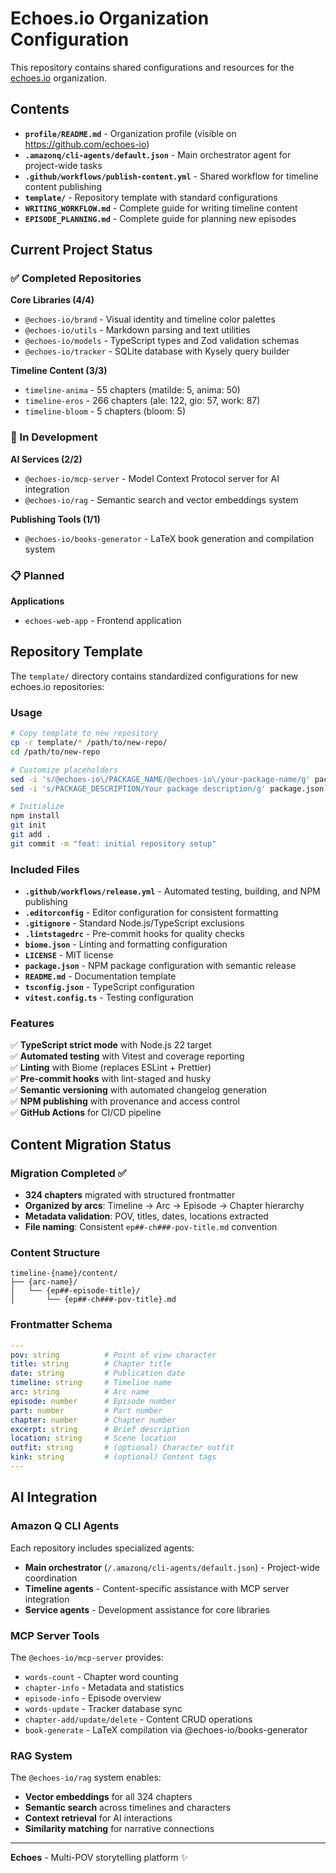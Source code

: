 # Echoes.io Organization Configuration

This repository contains shared configurations and resources for the [echoes.io](https://github.com/echoes-io) organization.

## Contents

- **`profile/README.md`** - Organization profile (visible on https://github.com/echoes-io)
- **`.amazonq/cli-agents/default.json`** - Main orchestrator agent for project-wide tasks
- **`.github/workflows/publish-content.yml`** - Shared workflow for timeline content publishing
- **`template/`** - Repository template with standard configurations
- **`WRITING_WORKFLOW.md`** - Complete guide for writing timeline content
- **`EPISODE_PLANNING.md`** - Complete guide for planning new episodes

## Current Project Status

### ✅ Completed Repositories

**Core Libraries (4/4)**
- `@echoes-io/brand` - Visual identity and timeline color palettes
- `@echoes-io/utils` - Markdown parsing and text utilities
- `@echoes-io/models` - TypeScript types and Zod validation schemas
- `@echoes-io/tracker` - SQLite database with Kysely query builder

**Timeline Content (3/3)**
- `timeline-anima` - 55 chapters (matilde: 5, anima: 50)
- `timeline-eros` - 266 chapters (ale: 122, gio: 57, work: 87)
- `timeline-bloom` - 5 chapters (bloom: 5)

### 🚧 In Development

**AI Services (2/2)**
- `@echoes-io/mcp-server` - Model Context Protocol server for AI integration
- `@echoes-io/rag` - Semantic search and vector embeddings system

**Publishing Tools (1/1)**
- `@echoes-io/books-generator` - LaTeX book generation and compilation system

### 📋 Planned

**Applications**
- `echoes-web-app` - Frontend application

## Repository Template

The `template/` directory contains standardized configurations for new echoes.io repositories:

### Usage

```bash
# Copy template to new repository
cp -r template/* /path/to/new-repo/
cd /path/to/new-repo

# Customize placeholders
sed -i 's/@echoes-io\/PACKAGE_NAME/@echoes-io\/your-package-name/g' package.json README.md
sed -i 's/PACKAGE_DESCRIPTION/Your package description/g' package.json README.md

# Initialize
npm install
git init
git add .
git commit -m "feat: initial repository setup"
```

### Included Files

- **`.github/workflows/release.yml`** - Automated testing, building, and NPM publishing
- **`.editorconfig`** - Editor configuration for consistent formatting
- **`.gitignore`** - Standard Node.js/TypeScript exclusions
- **`.lintstagedrc`** - Pre-commit hooks for quality checks
- **`biome.json`** - Linting and formatting configuration
- **`LICENSE`** - MIT license
- **`package.json`** - NPM package configuration with semantic release
- **`README.md`** - Documentation template
- **`tsconfig.json`** - TypeScript configuration
- **`vitest.config.ts`** - Testing configuration

### Features

✅ **TypeScript strict mode** with Node.js 22 target  
✅ **Automated testing** with Vitest and coverage reporting  
✅ **Linting** with Biome (replaces ESLint + Prettier)  
✅ **Pre-commit hooks** with lint-staged and husky  
✅ **Semantic versioning** with automated changelog generation  
✅ **NPM publishing** with provenance and access control  
✅ **GitHub Actions** for CI/CD pipeline  

## Content Migration Status

### Migration Completed ✅
- **324 chapters** migrated with structured frontmatter
- **Organized by arcs**: Timeline → Arc → Episode → Chapter hierarchy
- **Metadata validation**: POV, titles, dates, locations extracted
- **File naming**: Consistent `ep##-ch###-pov-title.md` convention

### Content Structure
```
timeline-{name}/content/
├── {arc-name}/
│   └── {ep##-episode-title}/
│       └── {ep##-ch###-pov-title}.md
```

### Frontmatter Schema
```yaml
---
pov: string          # Point of view character
title: string        # Chapter title  
date: string         # Publication date
timeline: string     # Timeline name
arc: string          # Arc name
episode: number      # Episode number
part: number         # Part number
chapter: number      # Chapter number
excerpt: string      # Brief description
location: string     # Scene location
outfit: string       # (optional) Character outfit
kink: string         # (optional) Content tags
---
```

## AI Integration

### Amazon Q CLI Agents
Each repository includes specialized agents:
- **Main orchestrator** (`/.amazonq/cli-agents/default.json`) - Project-wide coordination
- **Timeline agents** - Content-specific assistance with MCP server integration
- **Service agents** - Development assistance for core libraries

### MCP Server Tools
The `@echoes-io/mcp-server` provides:
- `words-count` - Chapter word counting
- `chapter-info` - Metadata and statistics
- `episode-info` - Episode overview
- `words-update` - Tracker database sync
- `chapter-add/update/delete` - Content CRUD operations
- `book-generate` - LaTeX compilation via @echoes-io/books-generator

### RAG System
The `@echoes-io/rag` system enables:
- **Vector embeddings** for all 324 chapters
- **Semantic search** across timelines and characters
- **Context retrieval** for AI interactions
- **Similarity matching** for narrative connections

---

**Echoes** - Multi-POV storytelling platform ✨

